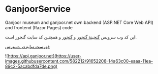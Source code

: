 # GanjoorService
Ganjoor museum and ganjoor.net own backend (ASP.NET Core Web API) and frontend (Razor Pages) code

این کد وب سرویس [گنجینهٔ گنجور](https://museum.ganjoor.net) و [گنجور](https://ganjoor.net) و همچنین کد سایت گنجور است.

[فهرست توابع در دسترس](https://ganjgah.ir)

![https://api.ganjoor.net](https://user-images.githubusercontent.com/582212/91652208-14a63c00-eaaa-11ea-89c2-5acabdfda7de.png)

